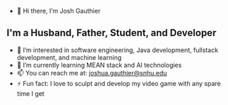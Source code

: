 - 👋 Hi there, I’m Josh Gauthier

## I'm a Husband, Father, Student, and Developer
- 👀 I’m interested in software engineering, Java development, fullstack development, and machine learning
- 🌱 I’m currently learning MEAN stack and AI technologies
- 📫 You can reach me at: joshua.gauthier@snhu.edu
- ⚡ Fun fact: I love to sculpt and develop my video game with any spare time I get

<!---
gaut2172/gaut2172 is a ✨ special ✨ repository because its `README.md` (this file) appears on your GitHub profile.
You can click the Preview link to take a look at your changes.
--->
